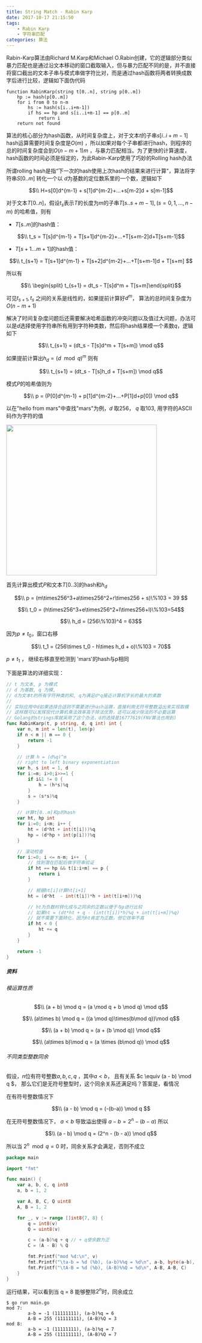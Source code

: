 ```yaml
---
title: String Match - Rabin Karp
date: 2017-10-17 21:15:50
tags:
    - Rabin Karp
    - 字符串匹配
categories: 算法
---
```


Rabin-Karp算法由Richard M.Karp和Michael O.Rabin创建，它的逻辑部分类似暴力匹配也是通过沿文本移动的窗口截取输入，但与暴力匹配不同的是，并不直接将窗口截出的文本子串与模式串做字符比对，而是通过hash函数将两者转换成数字后进行比较，逻辑如下面伪代码

```
function RabinKarp(string t[0..n], string p[0..m])
	hp := hash(p[0..m])
	for i from 0 to n-m
		hs := hash(s[i..i+m-1])
		if hs == hp and s[i..i+m-1] == p[0..m]
			return i
	return not found	
```
<!-- more -->
算法的核心部分为hash函数，从时间复杂度上，对于文本$t$的子串$s[i..i+m-1]$ hash运算需要时间复杂度是$O(m)$ ，所以如果对每个子串都进行hash，则程序的总的时间复杂度会到$O(n-m+1)m$ ，与暴力匹配相当。为了更快的计算速度，hash函数的时间必须是恒定的，为此Rabin-Karp使用了巧妙的Rolling hash办法

所谓rolling hash是指“下一次的hash使用上次hash的结果来进行计算”，算法将字符串$S[0..m]$ 转化一个以 $d$为基数的定位数系里的一个数，逻辑如下

$$\\ H=s[0]d^{m-1} + s[1]d^{m-2}+…+s[m-2]d + s[m-1]$$

对于文本$T[0..n]$，假设$t_s$表示$T$的长度为$m$的子串$T[s..s+m-1], (s=0,1,…,n-m)$  的哈希值，则有

* $T[s..m]$的hash值：

$$\\ t_s = T[s]d^{m-1} + T[s+1]d^{m-2}+…+T[s+m-2]d+T[s+m-1]$$

* $T[s+1...m+1]$的hash值：

$$\\ t_{s+1} = T[s+1]d^{m-1} + T[s+2]d^{m-2}+…+T[s+m-1]d + T[s+m] $$

所以有

$$\\ \begin{split} t_{s+1} = dt_s - T[s]d^m + T[s+m]\end{split}$$

可见$t_{s+1}, t_s$ 之间的关系是线性的，如果提前计算好$d^m$， 算法的总时间复杂度为$O(n-m+1)$

解决了时间复杂度问题后还需要解决哈希函数的冲突问题以及值过大问题，办法可以是$d$选择使用字符串所有用到字符种类数，然后将hash结果模一个素数$q$，逻辑如下

$$\\ t_{s+1} = (dt_s - T[s]d^m + T[s+m]) \mod q$$

如果提前计算出$h_d = (d \mod q)^m$ 则有

$$\\ t_{s+1} = (dt_s - T[s]h_d + T[s+m]) \mod q$$

模式$P$的哈希值则为

$$\\ p = (P[0]d^{m-1} + p[1]d^{m-2}+…+P[1]d+p[0]) \mod q$$

以在"hello from mars"中查找"mars"为例，$d$ 取256， $q$ 取103, 用字符的ASCII码作为字符的值

<img src="http://owo5nif4b.bkt.clouddn.com/kp9.png" width="400">

首先计算出模式$P$和文本$T[0..3]$的hash和$h_d$

$$\\ p = (m\times256^3+a\times256^2+r\times256 + s)\%103 = 39 $$

$$\\ t_0 = (h\times256^3+e\times256^2+l\times256+l)\%103=54$$

$$\\ h_d = (256\%103)^4 = 63$$

因为$p \neq t_0$，窗口右移

$$\\ t_1 = (256\times t_0 - h\times h_d + o)\%103 = 70$$

$p\neq t_1$ ， 继续右移直至检测到 'mars'的hash与p相同

下面是算法的详细实现：

```go
// t 为文本, p 为模式
// d 为基数, q 为模, 
// d为文本t的所有字符种类的和, q为满足d*q接近计算机字长的最大的素数
// 
// 实际应用中d如果选择合适则不需要进行hash运算，直接利用无符号整数溢出来实现取模
// 这样既可以发挥现代计算机乘法效率高于除法优势，还可以减少除法的不必要运算
// Golang的strings库就采用了这个办法，d的选择是16777619(FNV算法也用到)
func RabinKarp(t, p string, d, q int) int {
	var n, m int = len(t), len(p)
	if n < m || m == 0 {
		return -1
	}

	// 计算 h = (d%q)^m
	// right to left binary exponentiation
	var h, s int = 1, d
	for i:=m; i>0;i>>=1 {
		if i&1 != 0 {
			h = (h*s)%q
		}
		s = (s*s)%q
	}

	// 计算t[0..m]和p的hash
	var ht, hp int
	for i:=0; i<m; i++ {
		ht = (d*ht + int(t[i]))%q
		hp = (d*hp + int(p[i]))%q
	}

	// 滚动检查
	for i:=0; i <= n-m; i++  {
		// 找到潜在匹配后做字符串验证
		if ht == hp && t[i:i+m] == p {
			return i
		}

		// 根据ht[i]计算ht[i+1]
		ht = (d*ht  - int(t[i])*h + int(t[i+m]))%q

		// ht为负数时转化成与之同余的正数以便于与p进行比较
		// 如果ht = (dt*ht + q - (int(t[i])*h)%q + int(t[i+m])%q)
		// 就不需要下面转化，因为ht肯定为正数，但它效率不高
		if ht < 0 {
			ht += q
		}
	}

	return -1
}
```

##### 资料

###### 模运算性质

$$\\ (a + b) \mod q = (a \mod q + b \mod q) \mod q$$

$$\\ (a\times b) \mod q = ((a \mod q)\times(b\mod q))\mod q$$

$$\\ (a + b) \mod q = (a + (b \mod q)) \mod q$$

$$\\ (a\times b)\mod q = (a \times  (b\mod q)) \mod q$$

###### 不同类型整数同余

假设，$n$位有符号整数$a, b, c, q$ ，其中$a < b$， 且有关系  $c \equiv (a - b) \mod q $， 那么它们是无符号整型时，这个同余关系还满足吗？答案是，看情况

在有符号整数情况下 

$$\\ (a - b) \mod q = (-(b-a)) \mod q $$

在无符号整数情况下， $a < b$ 导致溢出使得 $a -b = 2^n - (b - a)$ 所以

$$\\ (a - b) \mod q = (2^n - (b - a)) \mod q$$

所以当 $2^n \mod q = 0$ 时，同余关系才会满足，否则不成立

```go
package main

import "fmt"

func main() {
	var a, b, c, q int8
	a, b = 1, 2

	var A, B, C, Q uint8
	A, B = 1, 2

	for _, v := range []int8{7, 8} {
		q = int8(v)
		Q = uint8(v)

		c = (a-b)%q + q // + q使余数为正
		C = (A - B) % Q

		fmt.Printf("mod %d:\n", v)
		fmt.Printf("\ta-b = %d (%b), (a-b)%%q = %d\n", a-b, byte(a-b), c)
		fmt.Printf("\tA-B = %d (%b), (A-B)%%Q = %d\n", A-B, A-B, C)
	}
}
```

运行结果，可以看到当 q = 8 能够整除$2^n$时，同余成立

```
$ go run main.go 
mod 7:
        a-b = -1 (11111111), (a-b)%q = 6
        A-B = 255 (11111111), (A-B)%Q = 3
mod 8:
        a-b = -1 (11111111), (a-b)%q = 7
        A-B = 255 (11111111), (A-B)%Q = 7
```













